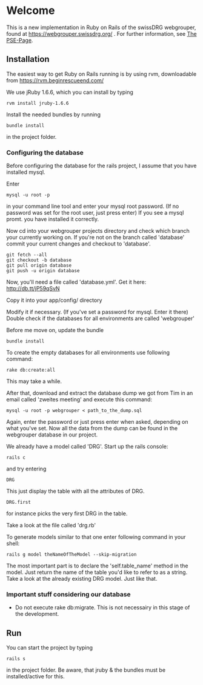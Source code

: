 # Welcome

This is a new implementation in Ruby on Rails of the swissDRG webgrouper, 
found at https://webgrouper.swissdrg.org/ . For further information, see [The PSE-Page](http://pym.unibe.ch/pse/wiki/doku.php?id=pse1:home).

## Installation

The easiest way to get Ruby on Rails running is by using rvm, downloadable from https://rvm.beginrescueend.com/

We use jRuby 1.6.6, which you can install by typing

	rvm install jruby-1.6.6
	
Install the needed bundles by running

	bundle install
	
in the project folder.

### Configuring the database

Before configuring the database for the rails project, I assume that you have installed mysql.

Enter
	
	mysql -u root -p

in your command line tool and enter your mysql root password. (If no password was set for the root user, just press enter)
If you see a mysql promt. you have installed it correctly.

Now cd into your webgrouper projects directory and check which branch your currently working on. If you're not on the 
branch called 'database' commit your current changes and checkout to 'database'.

	git fetch --all
	git checkout -b database
	git pull origin database
	git push -u origin database

Now, you'll need a file called 'database.yml'. Get it here: http://db.tt/jP59qSvN

Copy it into your app/config/ directory

Modify it if necessary. (If you've set a password for mysql. Enter it there)
Double check if the databases for all environments are called 'webgrouper'

Before me move on, update the bundle

	bundle install

To create the empty databases for all environments use following command:

	rake db:create:all

This may take a while.

After that, download and extract the database dump we got from Tim in an email called 'zweites meeting' and execute this command:

	mysql -u root -p webgrouper < path_to_the_dump.sql

Again, enter the password or just press enter when asked, depending on what you've set.
Now all the data from the dump can be found in the webgrouper database in our project.

We already have a model called 'DRG'. Start up the rails console:
	
	rails c

and try entering

	DRG

This just display the table with all the attributes of DRG.

	DRG.first

for instance picks the very first DRG in the table.

	
Take a look at the file called 'drg.rb'

To generate models similar to that one enter following command in your shell:

	rails g model theNameOfTheModel --skip-migration

The most important part is to declare the 'self.table_name' method in the model. Just return the name
of the table you'd like to refer to as a string. Take a look at the already existing DRG model. Just like that.

### Important stuff considering our database

* Do not execute rake db:migrate. This is not necessairy in this stage of the development.
	
## Run

You can start the project by typing
	
	rails s

in the project folder. Be aware, that jruby & the bundles must be installed/active for this.
